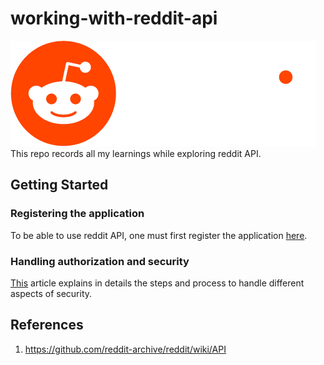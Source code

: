 # working-with-reddit-api
<img src="Reddit_Lockup_OnDark.png" alt="drawing"/>
This repo records all my learnings while exploring reddit API.

## Getting Started
### Registering the application
To be able to use reddit API, one must first register the application [here](https://www.reddit.com/prefs/apps).

### Handling authorization and security
[This](https://github.com/reddit-archive/reddit/wiki/OAuth2) article explains in details the steps and process to handle different aspects of security.

## References
1. https://github.com/reddit-archive/reddit/wiki/API
